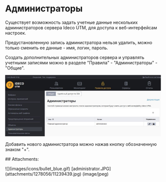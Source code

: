 # Администраторы

Существует возможность задать учетные данные нескольких администраторов сервера Ideco UTM, для доступа к веб-интерфейсам настроек.

Предустановленную запись администратора нельзя удалить, можно только сменить ее данные - имя, логин, пароль.

Создать дополнительных администраторов сервера и управлять учетными записями можно в разделе "Правила" - "Администраторы" - "Общие".

![](../../.gitbook/assets/11239439.jpg)

Добавить нового администратора можно нажав кнопку обозначенную знаком "+".

 \#\# Attachments:

 !\[\]\(images/icons/bullet\_blue.gif\) \[administrator.JPG\]\(attachments/1278056/11239439.jpg\) \(image/jpeg\)

